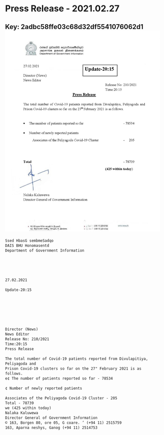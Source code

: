 # Press Release - 2021.02.27 
Key: 2adbc58ffe03c68d32df5541076062d1 
![img](img/2adbc58ffe03c68d32df5541076062d1.jpg)
---
```
Ssed HbasG sembmeSadqo
DAIS BHU Honomasentd
Department of Government Information

 

 

27.02.2021

Update-20:15

 

 

 

Director (News)
News Editor
Release No: 210/2021
Time:20:15
Press Release

The total number of Covid-19 patients reported from Divulapitiya, Peliyagoda and
Prison Covid-19 clusters so far on the 27" February 2021 is as follows.
e¢ The number of patients reported so far - 78534

¢ Number of newly reported patients

Associates of the Peliyagoda Covid-19 Cluster - 205
Total - 78739
we (425 within today)
Nalaka Kaluwewa
Director General of Government Information
© 163, Borgen 80, ore 05, G coare. ’ (+94 11) 2515759
163, Aparna neshys, Ganog (+94 11) 2514753

  

```
